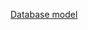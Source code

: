 [Database model](http://www.databaseanswers.org/data_models/inventory_of_rental_equipment/index.htm)